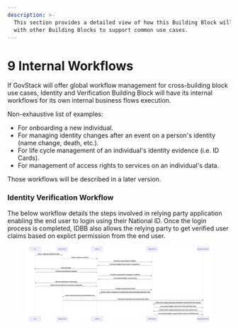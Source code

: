 ```yaml
---
description: >-
  This section provides a detailed view of how this Building Block will interact
  with other Building Blocks to support common use cases.
---
```


# 9 Internal Workflows

If GovStack will offer global workflow management for cross-building block use cases, Identity and Verification Building Block will have its internal workflows for its own internal business flows execution.

Non-exhaustive list of examples:

* For onboarding a new individual.
* For managing identity changes after an event on a person's identity (name change, death, etc.).
* For life cycle management of an individual's identity evidence (i.e. ID Cards).
* For management of access rights to services on an individual's data.

Those workflows will be described in a later version.

### Identity Verification Workflow

The below workflow details the steps involved in relying party application enabling the end user to login using their National ID. Once the login process is completed, IDBB also allows the relying party to get verified user claims based on explict permission from the end user.

<figure><img src=".gitbook/assets/mermaid-diagram-20230330001442.svg" alt=""><figcaption></figcaption></figure>
